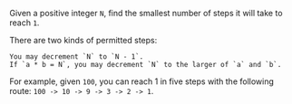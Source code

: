 Given a positive integer `N`, find the smallest number of steps it will take to reach `1`.

There are two kinds of permitted steps:

    You may decrement `N` to `N - 1`.
    If `a * b = N`, you may decrement `N` to the larger of `a` and `b`.

For example, given `100`, you can reach 1 in five steps with the following route: `100 -> 10 -> 9 -> 3 -> 2 -> 1`.